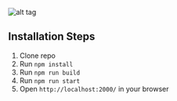 

![alt tag](https://api.travis-ci.org/pankajladhar/Reactgram.svg?branch=master)

## Installation Steps

1. Clone repo
2. Run `npm install`
3. Run `npm run build`
4. Run `npm run start`
5. Open `http://localhost:2000/` in your browser

